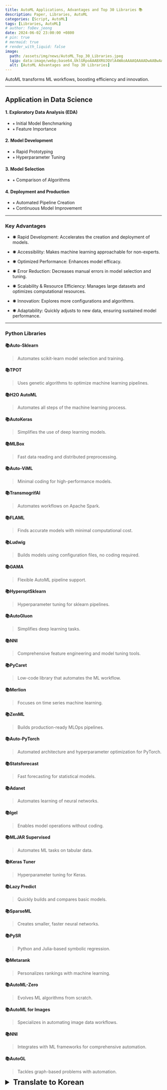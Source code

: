 ```yaml
---
title: AutoML Applications, Advantages and Top 30 Libraries 📚
description: Paper, Libraries, AutoML
categories: [Script, AutoML]
tags: [Libraries, AutoML]
# author: foDev_jeong
date: 2024-06-02 23:00:00 +0800
# pin: true
# mermaid: true
# render_with_liquid: false
image:
  path: /assets/img/news/AutoML_Top_30_Libraries.jpeg
  lqip: data:image/webp;base64,UklGRpoAAABXRUJQVlA4WAoAAAAQAAAADwAABwAAQUxQSDIAAAARL0AmbZurmr57yyIiqE8oiG0bejIYEQTgqiDA9vqnsUSI6H+oAERp2HZ65qP/VIAWAFZQOCBCAAAA8AEAnQEqEAAIAAVAfCWkAALp8sF8rgRgAP7o9FDvMCkMde9PK7euH5M1m6VWoDXf2FkP3BqV0ZYbO6NA/VFIAAAA
  alt: [AutoML Advantages and Top 30 Libraries]
---
```


AutoML transforms ML workflows, boosting efficiency and innovation. 

* * *

## Application in Data Science

#### 1. Exploratory Data Analysis (EDA)
- ⭒ Initial Model Benchmarking
- ⭒ Feature Importance

#### 2. Model Development
- ⭒ Rapid Prototyping
- ⭒ Hyperparameter Tuning

#### 3. Model Selection
- ⭒ Comparison of Algorithms

#### 4. Deployment and Production
- ⭒ Automated Pipeline Creation
- ⭒ Continuous Model Improvement

* * *

### Key Advantages

- ✺ Rapid Development: Accelerates the creation and deployment of models.

- ✺ Accessibility: Makes machine learning approachable for non-experts.

- ✺ Optimized Performance: Enhances model efficacy.

- ✺ Error Reduction: Decreases manual errors in model selection and tuning.

- ✺ Scalability & Resource Efficiency: Manages large datasets and optimizes computational resources.

- ✺ Innovation: Explores more configurations and algorithms.

- ✺ Adaptability: Quickly adjusts to new data, ensuring sustained model performance.

* * *

### Python Libraries

#### 📚Auto-Sklearn 
> Automates scikit-learn model selection and training.

#### 📚TPOT
> Uses genetic algorithms to optimize machine learning pipelines.

#### 📚H2O AutoML
> Automates all steps of the machine learning process.

#### 📚AutoKeras
> Simplifies the use of deep learning models.

#### 📚MLBox
> Fast data reading and distributed preprocessing.

#### 📚Auto-ViML
> Minimal coding for high-performance models.

#### 📚TransmogrifAI
> Automates workflows on Apache Spark.

#### 📚FLAML
> Finds accurate models with minimal computational cost.

#### 📚Ludwig
> Builds models using configuration files, no coding required.

#### 📚GAMA
> Flexible AutoML pipeline support.

#### 📚HyperoptSklearn
> Hyperparameter tuning for sklearn pipelines.

#### 📚AutoGluon
> Simplifies deep learning tasks.

#### 📚NNI
> Comprehensive feature engineering and model tuning tools.

#### 📚PyCaret
> Low-code library that automates the ML workflow.

#### 📚Merlion
> Focuses on time series machine learning.

#### 📚ZenML
> Builds production-ready MLOps pipelines.

#### 📚Auto-PyTorch
> Automated architecture and hyperparameter optimization for PyTorch.

#### 📚Statsforecast
> Fast forecasting for statistical models.

#### 📚Adanet
> Automates learning of neural networks.

#### 📚Igel
> Enables model operations without coding.

#### 📚MLJAR Supervised
> Automates ML tasks on tabular data.

#### 📚Keras Tuner
> Hyperparameter tuning for Keras.

#### 📚Lazy Predict
> Quickly builds and compares basic models.

#### 📚SparseML
> Creates smaller, faster neural networks.

#### 📚PySR
> Python and Julia-based symbolic regression.

#### 📚Metarank
> Personalizes rankings with machine learning.

#### 📚AutoML-Zero
> Evolves ML algorithms from scratch.

#### 📚AutoML for Images
> Specializes in automating image data workflows.

#### 📚NNI
> Integrates with ML frameworks for comprehensive automation.

#### 📚AutoGL
> Tackles graph-based problems with automation.


<details markdown="1">
<summary style= "font-size:24px; line-height:24px; font-weight:bold; cursor:pointer;" > Translate to Korean </summary>

AutoML은 ML 워크플로를 혁신하여 효율성과 혁신을 촉진합니다. 

* * *

## 데이터 과학의 응용

#### 1. 탐색적 데이터 분석(EDA)
- ⭒ 초기 모델 벤치마킹
- ⭒ 기능 중요도

#### 2. 모델 개발
- ⭒ 신속한 프로토 타이핑
- ⭒ 하이퍼파라미터 튜닝

#### 3. 모델 선택
- ⭒ 알고리즘 비교

#### 4. 배포 및 생산
- ⭒ 자동화된 파이프라인 생성
- ⭒ 지속적인 모델 개선

* * *

#### 핵심 장점

- ✺ 신속한 개발: 모델의 생성 및 배포를 가속화합니다.

- ✺ 접근성: 비전문가도 기계 학습에 쉽게 접근할 수 있습니다.

- ✺ 최적화된 성능: 모델 효율성을 향상시킵니다.

- ✺ 오류 감소: 모델 선택 및 튜닝에서 수동 오류를 줄입니다.

- ✺ 확장성 및 리소스 효율성: 대규모 데이터 세트를 관리하고 컴퓨팅 리소스를 최적화합니다.

- ✺ 혁신: 더 많은 구성과 알고리즘을 탐색합니다.

- ✺ 적응성: 새로운 데이터에 빠르게 적응하여 지속적인 모델 성능을 보장합니다.

* * *

### Python 라이브러리

#### 📚Auto-Sklearn
> scikit-learn 모델 선택 및 학습을 자동화합니다.

#### 📚TPOT
> 유전 알고리즘을 사용하여 기계 학습 파이프라인을 최적화합니다.

#### 📚H2O AutoML
> 기계 학습 프로세스의 모든 단계를 자동화합니다.

#### 📚AutoKeras
> 딥 러닝 모델의 사용을 단순화합니다.

#### 📚MLBox 
> 빠른 데이터 읽기 및 분산 전처리.

#### 📚Auto-ViML
> 고성능 모델을 위한 최소한의 코딩.

#### 📚TransmogrifAI
> Apache Spark에서 워크플로를 자동화합니다.

#### 📚FLAML
> 최소한의 계산 비용으로 정확한 모델을 찾습니다.

#### 📚Ludwig
> 코딩이 필요 없는 구성 파일을 사용하여 모델을 빌드합니다.

#### 📚GAMA
> 유연한 AutoML 파이프라인 지원.

#### 📚HyperoptSklearn
> sklearn 파이프라인에 대한 하이퍼 매개 변수 튜닝.

#### 📚AutoGluon
> 딥러닝 작업을 단순화합니다.

#### 📚MNI
> 포괄적인 기능 엔지니어링 및 모델 튜닝 도구.

#### 📚PyCaret
> ML 워크플로를 자동화하는 로우 코드 라이브러리입니다.

#### 📚Merlion
> 시계열 기계 학습에 중점을 둡니다.

#### 📚ZenML
> 프로덕션에 바로 사용할 수 있는 MLOps 파이프라인을 빌드합니다.

#### 📚Auto-PyTorch
> PyTorch를 위한 자동화된 아키텍처 및 하이퍼파라미터 최적화.

#### 📚Statsforecase
> 통계 모델에 대한 빠른 예측.

#### 📚Adanet
> 신경망 학습을 자동화합니다.

#### 📚Igel
> 코딩 없이 모델 작업을 수행할 수 있습니다.

#### 📚MLJAR Supervised
> 테이블 형식 데이터에 대한 ML 작업을 자동화합니다.

#### 📚Keras Tuner
> Keras에 대한 하이퍼 매개 변수 튜닝.

#### 📚Lazy Predict
> 기본 모델을 빠르게 빌드하고 비교할 수 있습니다.

#### 📚SparseML
> 더 작고 빠른 신경망을 만듭니다.

#### 📚PySR
> Python 및 Julia 기반 기호 회귀.

#### 📚Metarank
> 기계 학습으로 순위를 개인화합니다.

#### 📚AutoML-제로
> ML 알고리즘을 처음부터 발전시킵니다.

#### 📚이미지용 AutoML
> 이미지 데이터 워크플로우 자동화를 전문으로 합니다.

#### 📚MNI
> 포괄적인 자동화를 위해 ML 프레임워크와 통합됩니다.

#### 📚AutoGL
> 자동화를 통해 그래프 기반 문제를 해결합니다

</details>